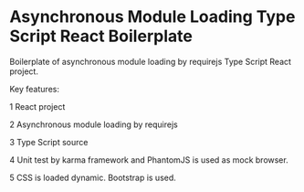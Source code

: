# Asynchronous Module Loading Type Script React Boilerplate

Boilerplate of asynchronous module loading by requirejs Type Script React project.

Key features:

1 React project

2 Asynchronous module loading by requirejs

3 Type Script source

4 Unit test by karma framework and PhantomJS is used as mock browser.

5 CSS is loaded dynamic. Bootstrap is used.
